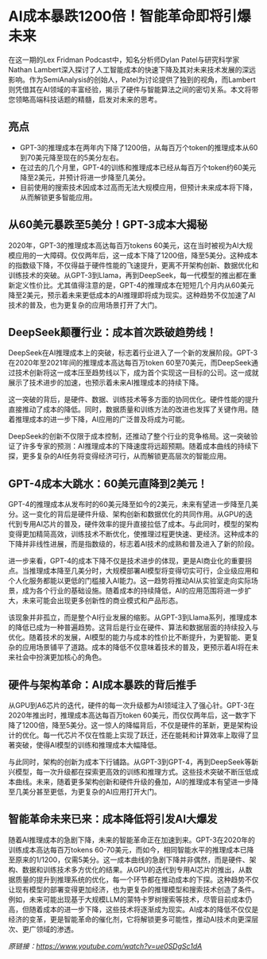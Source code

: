 # AI成本暴跌1200倍！智能革命即将引爆未来

在这一期的Lex Fridman Podcast中，知名分析师Dylan Patel与研究科学家Nathan Lambert深入探讨了人工智能成本的快速下降及其对未来技术发展的深远影响。作为SemiAnalysis的创始人，Patel为讨论提供了独到的视角，而Lambert则凭借其在AI领域的丰富经验，揭示了硬件与智能算法之间的密切关系。本文将带您领略高端科技话题的精髓，启发对未来的思考。

## 亮点
- GPT-3的推理成本在两年内下降了1200倍，从每百万个token的推理成本从60到70美元降至现在的5美分左右。
- 在过去的几个月里，GPT-4的训练和推理成本已经从每百万个token约60美元降至2美元，并预计将进一步降至几美分。
- 目前使用的搜索技术因成本过高而无法大规模应用，但预计未来成本将下降，从而解锁更多智能应用。

## 从60美元暴跌至5美分！GPT-3成本大揭秘
2020年，GPT-3的推理成本高达每百万tokens 60美元，这在当时被视为AI大规模应用的一大障碍。仅仅两年后，这一成本下降了1200倍，降至5美分。这种成本的指数级下降，不仅得益于硬件性能的飞速提升，更离不开架构创新、数据优化和训练技术的突破。从GPT-3到Llama，再到DeepSeek，每一代模型的推出都在重新定义性价比。尤其值得注意的是，GPT-4的推理成本在短短几个月内从60美元降至2美元，预示着未来更低成本的AI推理即将成为现实。这种趋势不仅加速了AI技术的普及，也为更复杂的应用场景打开了大门。

## DeepSeek颠覆行业：成本首次跌破趋势线！
DeepSeek在AI推理成本上的突破，标志着行业进入了一个新的发展阶段。GPT-3在2020年至2021年间的推理成本高达每百万token 60至70美元，而DeepSeek通过技术创新将这一成本压至趋势线以下，成为首个实现这一目标的公司。这一成就展示了技术进步的加速，也预示着未来AI推理成本的持续下降。

这一突破的背后，是硬件、数据、训练技术等多方面的协同优化。硬件性能的提升直接推动了成本的降低。同时，数据质量和训练方法的改进也发挥了关键作用。随着推理成本的进一步下降，AI应用的广泛普及将成为可能。

DeepSeek的创新不仅限于成本控制，还推动了整个行业的竞争格局。这一突破验证了许多专家的预测：AI推理成本的下降速度将远超预期。随着成本曲线的持续下探，更多复杂的AI任务将变得经济可行，从而解锁更高层次的智能应用。

## GPT-4成本大跳水：60美元直降到2美元！
GPT-4的推理成本从发布时的60美元降至如今的2美元，未来有望进一步降至几美分。这一变化的背后是硬件升级、架构创新和数据优化的共同作用。从GPU的迭代到专用AI芯片的普及，硬件效率的提升直接拉低了成本。与此同时，模型的架构变得更加精简高效，训练技术不断优化，使推理过程更快速、更经济。这种成本的下降并非线性进展，而是指数级的，标志着AI技术的成熟和普及进入了新的阶段。

进一步来看，GPT-4的成本下降不仅是技术进步的体现，更是AI商业化的重要拐点。当推理成本降至几美分时，大规模部署AI模型将变得切实可行，企业级应用和个人化服务都能以更低的门槛接入AI能力。这一趋势将推动AI从实验室走向实际场景，成为各个行业的基础设施。随着成本的持续降低，AI的应用范围将进一步扩大，未来可能会出现更多创新性的商业模式和产品形态。

该现象并非孤立，而是整个AI行业发展的缩影。从GPT-3到Llama系列，推理成本的降低已成为一种普遍趋势。这背后是行业在硬件、算法和数据层面的持续投入与优化。随着技术的发展，AI模型的能力与成本的性价比不断提升，为更智能、更复杂的应用场景铺平了道路。成本的降低不仅意味着技术的普及，更预示着AI将在未来社会中扮演更加核心的角色。

## 硬件与架构革命：AI成本暴跌的背后推手
从GPU到A6芯片的迭代，硬件的每一次升级都为AI领域注入了强心针。GPT-3在2020年推出时，推理成本高达每百万token 60美元，而仅仅两年后，这一数字下降了1200倍，降至5美分。这一惊人的降幅背后，不仅是硬件的革新，更是架构设计的优化。每一代芯片不仅在性能上实现了跃迁，还在能耗和计算效率上取得了显著突破，使得AI模型的训练和推理成本大幅降低。

与此同时，架构的创新为成本下行铺路。从GPT-3到GPT-4，再到DeepSeek等新兴模型，每一次升级都在探索更高效的训练和推理方式。这些技术突破不断压低成本曲线。未来，随着更多架构创新和硬件升级的叠加，AI的推理成本有望进一步降至几美分甚至更低，为更复杂的AI应用打开大门。

## 智能革命未来已来：成本降低将引发AI大爆发
随着AI推理成本的急剧下降，未来的智能革命正在加速到来。GPT-3在2020年的训练成本高达每百万tokens 60-70美元，而如今，相同智能水平的推理成本已降至原来的1/1200，仅需5美分。这一成本曲线的急剧下降并非偶然，而是硬件、架构、数据和训练技术多方优化的结果。从GPU的迭代到专用AI芯片的推出，从数据质量的提升到推理系统的优化，每一个环节都在推动成本的下探。这种趋势不仅让现有模型的部署变得更加经济，也为更复杂的推理模型和搜索技术创造了条件。例如，未来可能出现基于大规模LLM的蒙特卡罗树搜索等技术，尽管目前成本仍高，但随着成本的进一步下降，这些技术将逐渐成为现实。AI成本的降低不仅仅是经济的变革，更是智能革命的催化剂，它将解锁更多可能性，推动AI技术向更深层次、更广领域的渗透。 

_原链接：https://www.youtube.com/watch?v=ue0SDgSc1dA_
